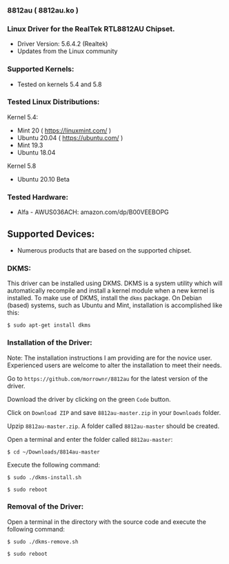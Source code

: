 ### 8812au ( 8812au.ko )

### Linux Driver for the RealTek RTL8812AU Chipset.

- Driver Version: 5.6.4.2 (Realtek)
- Updates from the Linux community

### Supported Kernels:

- Tested on kernels 5.4 and 5.8

### Tested Linux Distributions:

Kernel 5.4:

- Mint 20		( https://linuxmint.com/ )
- Ubuntu 20.04	( https://ubuntu.com/    )
- Mint 19.3
- Ubuntu 18.04

Kernel 5.8

- Ubuntu 20.10 Beta

### Tested Hardware:

- Alfa - AWUS036ACH: amazon.com/dp/B00VEEBOPG


## Supported Devices:

* Numerous products that are based on the supported chipset.

### DKMS:
This driver can be installed using DKMS. DKMS is a system utility which will automatically recompile and install a kernel module when a new kernel is installed. To make use of DKMS, install the `dkms` package. On Debian (based) systems, such as Ubuntu and Mint, installation is accomplished like this:
```
$ sudo apt-get install dkms
```

### Installation of the Driver:

Note: The installation instructions I am providing are for the novice user. Experienced users are welcome to alter the installation to meet their needs.

Go to `https://github.com/morrownr/8812au` for the latest version of the driver.

Download the driver by clicking on the green `Code` button.

Click on `Download ZIP` and save `8812au-master.zip` in your `Downloads` folder.

Upzip `8812au-master.zip`. A folder called `8812au-master` should be created.

Open a terminal and enter the folder called `8812au-master`:

```
$ cd ~/Downloads/8814au-master
```

Execute the following command:
```
$ sudo ./dkms-install.sh
```
```
$ sudo reboot
```
### Removal of the Driver:

Open a terminal in the directory with the source code and execute the following command:
```
$ sudo ./dkms-remove.sh
```
```
$ sudo reboot
```
